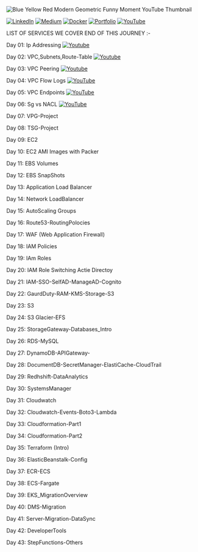 ![Blue Yellow Red Modern Geometric Funny Moment YouTube Thumbnail](https://github.com/saikiranpi/Aws-Mastery-Journey/assets/109568252/5f6ac0f0-3b4c-409a-b124-f1daf2ba901b)



[![LinkedIn](https://img.shields.io/badge/LinkedIn-%230077B5.svg?logo=linkedin&logoColor=white)](https://linkedin.com/in/https://www.linkedin.com/in/saikiran-p-a0243569/) 
[![Medium](https://img.shields.io/badge/Medium-12100E?logo=medium&logoColor=white)](https://medium.com/@https://medium.com/@pinapathrunisaikiran) 
[![Docker](https://img.shields.io/badge/docker-12100E?logo=docker&logoColor=blue)](https://hub.docker.com/u/kiran2361993) 
[![Portfolio](https://img.shields.io/badge/portfolio-green)](https://www.saikiranpi.in) 
[![YouTube](https://img.shields.io/badge/YouTube-%23FF0000.svg?logo=YouTube&logoColor=white)](https://youtube.com/@https://www.youtube.com/channel/UC0n5QpkSD-UcCOsBuFNEcJQ) 



LIST OF SERVICES WE COVER END OF THIS JOURNEY :-

Day 01: Ip Addressing  [![Youtube](https://img.shields.io/badge/YouTube-%23FF0000.svg?logo=YouTube&logoColor=white)](https://youtu.be/QzYP_5dDPQI?si=UHH8mKsHjZ1P0mNF)  

Day 02: VPC,Subnets,Route-Table  [![Youtube](https://img.shields.io/badge/YouTube-%23FF0000.svg?logo=YouTube&logoColor=white)](https://youtu.be/0uWnEiuWnXI?si=CkqmwHYGCayNK0Ez)  

Day 03: VPC Peering  [![Youtube](https://img.shields.io/badge/YouTube-%23FF0000.svg?logo=YouTube&logoColor=white)](https://youtu.be/QtWYT2wE4gA?si=4ex4NqeqFm2ZbClG)  

Day 04: VPC Flow Logs  [![YouTube](https://img.shields.io/badge/YouTube-%23FF0000.svg?logo=YouTube&logoColor=white)](https://youtu.be/6CjIT068Ss0?si=ZJmTory1iB6JSQzu)

Day 05: VPC Endpoints  [![YouTube](https://img.shields.io/badge/YouTube-%23FF0000.svg?logo=YouTube&logoColor=white)](https://youtu.be/wSKsJ44PpUo?si=DHSgO8zg97B0TTJb)

Day 06: Sg vs NACL  [![YouTube](https://img.shields.io/badge/YouTube-%23FF0000.svg?logo=YouTube&logoColor=white)](https://youtu.be/wHxH8kGY_nU?si=pkJr6X-IX0F3ieTP)

Day 07: VPG-Project

Day 08: TSG-Project
 
Day 09: EC2 

Day 10: EC2 AMI Images with Packer

Day 11: EBS Volumes

Day 12: EBS SnapShots

Day 13: Application Load Balancer 

Day 14: Network LoadBalancer

Day 15: AutoScaling Groups

Day 16: Route53-RoutingPolocies

Day 17: WAF (Web Application Firewall)

Day 18: IAM Policies

Day 19: IAm Roles

Day 20: IAM Role Switching Actie Directoy 

Day 21: IAM-SSO-SelfAD-ManageAD-Cognito

Day 22: GaurdDuty-RAM-KMS-Storage-S3

Day 23: S3 

Day 24: S3 Glacier-EFS

Day 25: StorageGateway-Databases_Intro

Day 26: RDS-MySQL

Day 27: DynamoDB-APIGateway-

Day 28: DocumentDB-SecretManager-ElastiCache-CloudTrail

Day 29: Redhshift-DataAnalytics

Day 30: SystemsManager

Day 31: Cloudwatch

Day 32: Cloudwatch-Events-Boto3-Lambda

Day 33: Cloudformation-Part1

Day 34: Cloudformation-Part2

Day 35: Terraform (Intro)

Day 36: ElasticBeanstalk-Config

Day 37: ECR-ECS

Day 38: ECS-Fargate

Day 39: EKS_MigrationOverview

Day 40: DMS-Migration

Day 41: Server-Migration-DataSync

Day 42: DeveloperTools

Day 43: StepFunctions-Others



